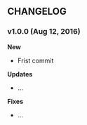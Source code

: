 ## CHANGELOG

### v1.0.0 (Aug 12, 2016)

**New**
- Frist commit

**Updates**
- ...

**Fixes**
- ...
